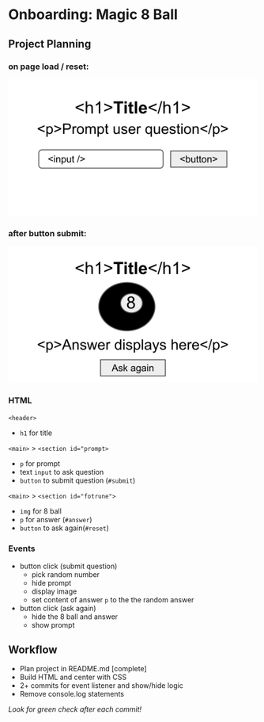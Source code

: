 # Onboarding: Magic 8 Ball

## Project Planning

### on page load / reset:

![expected layout](assets/expected-layout-01.svg)

### after button submit:

![expected layout](assets/expected-layout-02.svg)

### HTML

`<header>`

-   `h1` for title

`<main>` > `<section id="prompt>`

-   `p` for prompt
-   text `input` to ask question
-   `button` to submit question (`#submit`)

`<main>` > `<section id="fotrune">`

-   `img` for 8 ball
-   `p` for answer (`#answer`)
-   `button` to ask again(`#reset`)

### Events

-   button click (submit question)
    -   pick random number
    -   hide prompt
    -   display image
    -   set content of answer `p` to the the random answer
-   button click (ask again)
    -   hide the 8 ball and answer
    -   show prompt

## Workflow

-   Plan project in README.md [complete]
-   Build HTML and center with CSS
-   2+ commits for event listener and show/hide logic
-   Remove console.log statements

_Look for green check after each commit!_
